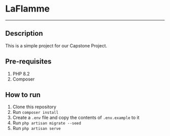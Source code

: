 # LaFlamme
___

## Description
This is a simple project for our Capstone Project.

## Pre-requisites
1. PHP 8.2
2. Composer

## How to run
1. Clone this repository
2. Run `composer install`
3. Create a `.env` file and copy the contents of `.env.example` to it
4. Run `php artisan migrate --seed`
5. Run `php artisan serve`
